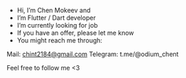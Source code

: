 - Hi, I’m Chen Mokeev and
- I’m Flutter / Dart developer
- I’m currently looking for job
- If you have an offer, please let me know
- You might reach me through:

Mail: chint2184@gmail.com
Telegram: t.me/@odium_chent

Feel free to follow me <3
<!---
ChentMokeev/ChentMokeev is a ✨ special ✨ repository because its `README.md` (this file) appears on your GitHub profile.
You can click the Preview link to take a look at your changes.
--->
